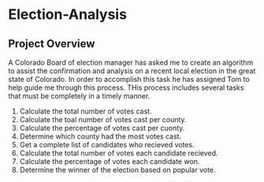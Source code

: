 # Election-Analysis

## Project Overview
A Colorado Board of election manager has asked me to create an algorithm to assist the confirmation and analysis on a recent local election in the great state of Colorado. In order to accomplish this task he has assigned Tom to help guide me through this process. THis process includes several tasks that must be completely in a timely manner.

1. Calculate the total number of votes cast.
2. Calculate the toal number of votes cast per county.
3. Calculate the percentage of votes cast per cuonty.
4. Determine which county had the most votes cast.
5. Get a complete list of candidates who recieved votes.
6. Calculate the total number of votes each candidate recieved.
7. Calculate the percentage of votes each candidate won.
8. Determine the winner of the election based on popular vote.
